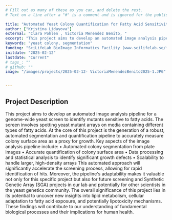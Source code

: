 ```yaml
---
# Fill out as many of these as you can, and delete the rest.
# Text on a line after a "#" is a comment and is ignored for the published page.

title: "Automated Yeast Colony Quantification for Fatty Acid Sensitivity Screening"
author: ["Kristina Lidayova"]
external: "Clara Pohlen , Victoria Menendez Benito, "
excerpt: "This project aims to develop an automated image analysis pipeline for a genome-wide yeast screen to identify mutants sensitive to fatty acids. The screen involves spotting yeast mutant arrays on media containing different types of fatty acids. At the core of this project is the generation of a robust, automated segmentation and quantification pipeline to accurately measure colony surface area as a proxy for growth."
keywords: "yeast colony, segmentation"
funding: "SciLifeLab BioImage Informatics Facility (www.scilifelab.se/facilities/bioimage-informatics)"
initdate: "2025-02-12"
lastdate: "Current"
# tags_: ""
# github: ""
image: "/images/projects/2025-02-12- VictoriaMenendezBenito2025-1.JPG"


---
```


## Project Description
This project aims to develop an automated image analysis pipeline for a genome-wide yeast screen to identify mutants sensitive to fatty acids. The screen involves spotting yeast mutant arrays on media containing different types of fatty acids. At the core of this project is the generation of a robust, automated segmentation and quantification pipeline to accurately measure colony surface area as a proxy for growth.
Key aspects of the image analysis pipeline include:
• Automated colony segmentation from plate images
• Accurate quantification of colony surface area
• Data processing and statistical analysis to identify significant growth defects
• Scalability to handle larger, high-density arrays
This automated approach will significantly accelerate the screening process, allowing for rapid identification of hits. Moreover, the pipeline's adaptability makes it valuable not only for this specific project but also for future screening and Synthetic Genetic Array (SGA) projects in our lab and potentially for other scientists in the yeast genetics community. The overall significance of this project lies in its potential to uncover new insights into lipid metabolism, cellular adaptation to fatty acid exposure, and potentially lipotoxicity mechanisms. These findings will contribute to our understanding of fundamental biological processes and their implications for human health.